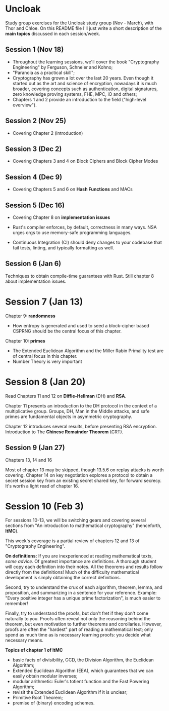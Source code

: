 # Uncloak

Study group exercises for the Uncloak study group (Nov - March), with Thor and Chloe. On this 
README file I'll just write a short description of the **main topics** discussed in each session/week.


## Session 1 (Nov 18)

- Throughout the learning sessions, we'll cover the book "Cryptography Engineering" by Ferguson, Schneier and
Kohno;
- "Paranoia as a practical skill";
- Cryptography has grown a lot over the last 20 years. Even though it started out as the 
art and science of encryption, nowadays it is much broader, covering  concepts such as authentication, digital signatures, 
zero knowledge proving systems, FHE, MPC, iO and others;
- Chapters 1 and 2 provide an introduction to the field ("high-level overview").


## Session 2 (Nov 25)

- Covering Chapter 2 (introduction)


## Session 3 (Dec 2)

- Covering Chapters 3 and 4 on Block Ciphers and Block Cipher Modes


## Session 4 (Dec 9)

- Covering Chapters 5 and 6 on **Hash Functions** and MACs


## Session 5 (Dec 16)

- Covering Chapter 8 on **implementation issues**

- Rust's compiler enforces, by default, correctness in many ways. NSA urges orgs to use memory-safe programming languages.

- Continuous Integration (CI) should deny changes to your codebase that fail tests, linting, and typically formatting as well.


## Session 6 (Jan 6)

Techniques to obtain compile-time guarantees with Rust. Still chapter 8 about implementation issues.


# Session 7 (Jan 13)

Chapter 9: **randomness**
- How entropy is generated and used to seed a block-cipher based CSPRNG should be the central focus of this chapter.

Chapter 10: **primes**
- The Extended Euclidean Algorithm and the Miller Rabin Primality test are of central focus in this chapter.
- Number Theory is very important


# Session 8 (Jan 20)

Read Chapters 11 and 12 on **Diffie-Hellman** (DH) and **RSA**.

Chapter 11 presents an introduction to the DH protocol in the context of a multiplicative group.
Groups, DH, Man in the Middle attacks, and safe primes are fundamental objects in asymmetric cryptography.

Chapter 12 introduces several results, before presenting RSA encryption. Introduction to The **Chinese Remainder Theorem** (CRT).


## Session 9 (Jan 27)

Chapters 13, 14 and 16

Most of chapter 13 may be skipped, though 13.5.6 on replay attacks is worth covering.
Chapter 14 on key negotiation explores a protocol to obtain a secret session key from an existing secret shared key, for forward secrecy. It's worth a light read of chapter 16.

# Session 10 (Feb 3)

For sessions 10-13, we will be switching gears and covering several sections from "An introduction to mathematical cryptography" 
(henceforth, **ItMC**).

This week's coverage is a partial review of chapters 12 and 13 of "Cryptography Engineering".

**On definitions:**
If you are inexperienced at reading mathematical texts, *some advice*. Of greatest importance are definitions. 
A thorough student will copy each definition into their notes. All the theorems and results follow directly from the 
definitions! Much of the difficulty mathematical development is simply obtaining the correct definitions.

Second, try to understand the crux of each algorithm, theorem, lemma, and proposition, and summarizing in a sentence for your reference.
Example: "Every positive integer has a unique prime factorization", is much easier to remember!

Finally, try to understand the proofs, but don't fret if they don't come naturally to you. Proofs often reveal not 
only the reasoning behind the theorem, but even motivation to further theorems and corollaries. However, proofs are 
often the "hardest" part of reading a mathematical text; only spend as much time as is necessary learning 
proofs: you decide what necessary means.

**Topics of chapter 1 of ItMC**
- basic facts of divisibility, GCD, the Division Algorithm, the Euclidean Algorithm;
- Extended Euclidean Algorithm (EEA), which guarantees that we can easily obtain modular inverses;
- modular arithmetic: Euler's totient function and the Fast Powering Algorithm;
- revisit the Extended Euclidean Algorithm if it is unclear;
- Primitive Root Theorem;
- premise of (binary) encoding schemes.
